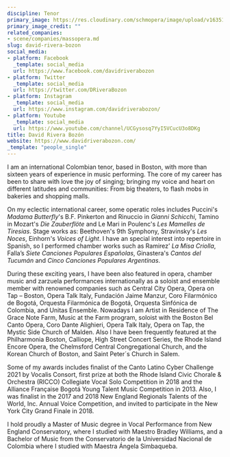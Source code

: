 ```yaml
---
discipline: Tenor
primary_image: https://res.cloudinary.com/schmopera/image/upload/v1635100287/media/2021/10/David-Rivera-Bozon_ummcz9.jpg
primary_image_credit: ""
related_companies:
- scene/companies/massopera.md
slug: david-rivera-bozon
social_media:
- platform: Facebook
  _template: social_media
  url: https://www.facebook.com/davidriverabozon
- platform: Twitter
  _template: social_media
  url: https://twitter.com/DRiveraBozon
- platform: Instagram
  _template: social_media
  url: https://www.instagram.com/davidriverabozon/
- platform: Youtube
  _template: social_media
  url: https://www.youtube.com/channel/UCGysosq7YyI5VCucU3o8DKg
title: David Rivera Bozón
website: https://www.davidriverabozon.com/
_template: "people_single"
---
```

I am an international Colombian tenor, based in Boston, with more than sixteen years of experience in music performing. The core of my career has been to share with love the joy of singing; bringing my voice and heart on different latitudes and communities: From big theaters, to flash mobs in bakeries and shopping malls.

On my eclectic international career, some operatic roles includes Puccini's _Madama Butterfly_'s B.F. Pinkerton and Rinuccio in _Gianni Schicchi_, Tamino in Mozart's _Die Zauberflöte_ and Le Mari in Poulenc's _Les Mamelles de Tiresias_. Stage works as: Beethoven's 9th Symphony, Stravinsky's _Les Noces_, Einhorn's _Voices of Light_. I have an special interest into repertoire in Spanish, so I performed chamber works such as Ramirez’ _La Misa Criolla_, Falla’s _Siete Canciones Populares Españolas_, Ginastera's _Cantos del Tucumán_ and _Cinco Canciones Populares Argentinas_.

During these exciting years, I have been also featured in opera, chamber music and zarzuela performances internationally as a soloist and ensemble member with renowned companies such as Central City Opera, Opera on Tap – Boston, Opera Talk Italy, Fundación Jaime Manzur, Coro Filarmónico de Bogotá, Orquesta Filarmónica de Bogotá, Orquesta Sinfónica de Colombia, and Unitas Ensemble. Nowadays I am Artist in Residence of The Grace Note Farm, Music at the Farm program, soloist with the Boston Bel Canto Opera, Coro Dante Alighieri, Opera Talk Italy, Opera on Tap, the Mystic Side Church of Malden. Also I have been frequently featured at the Philharmonia Boston, Calliope, High Street Concert Series, the Rhode Island Encore Opera, the Chelmsford Central Congregational Church, and the Korean Church of Boston, and Saint Peter´s Church in Salem.

Some of my awards includes finalist of the Canto Latino Cyber Challenge 2021 by Vocalis Consort, first prize at both the Rhode Island Civic Chorale & Orchestra (RICCO) Collegiate Vocal Solo Competition in 2018 and the Alliance Française Bogotá Young Talent Music Competition in 2013. Also, I was finalist in the 2017 and 2018 New England Regionals Talents of the World, Inc. Annual Voice Competition, and invited to participate in the New York City Grand Finale in 2018.

I hold proudly a Master of Music degree in Vocal Performance from New England Conservatory, where I studied with Maestro Bradley Williams, and a Bachelor of Music from the Conservatorio de la Universidad Nacional de Colombia where I studied with Maestra Ángela Simbaqueba.